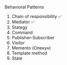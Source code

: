 Behavioral Patterns

1. Chain of responsibility ✅
2. Mediator ✅
3. Stategy
4. Command
5. Publisher-Subscriber
6. Visitor
7. Memento (Опекун)
8. Template method
9. State 
